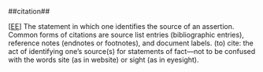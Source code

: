 ##citation##

\[[EE](SOURCES.md#EE)\]  The statement in which one identifies the source of an assertion. Common forms of citations are source list entries (bibliographic entries), reference notes (endnotes or footnotes), and document labels.
(to) cite: the act of identifying one’s source(s) for statements of fact—not to be confused with the words site (as in website) or sight (as in eyesight). 
